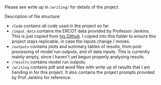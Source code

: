 Please see write up in `/writing/` for details of the project. 

Description of file structure:

- `/Code` contains all code used in the project so far. 
- `/input_data` contains the ERCOT data provided by Professor Jenkins. This is just copied from [his Github](https://github.com/east-winds/power-systems-optimization/tree/master/Project/ercot_brownfield_expansion). I copied into this folder to ensure this project stays replicable, in case the inputs change / moves. 
- `/outputs` contains plots and summary tables of results, from post processing of model run outputs, and of data inputs. This is currently mainly empty, since I haven't yet begun properly analysing results. 
- `/results` contains model run outputs. 
- `/writing` contains pdf and word files with write up of results that I am handing in for this project. It also contains the project prompts provided by Prof Jenkins for reference.